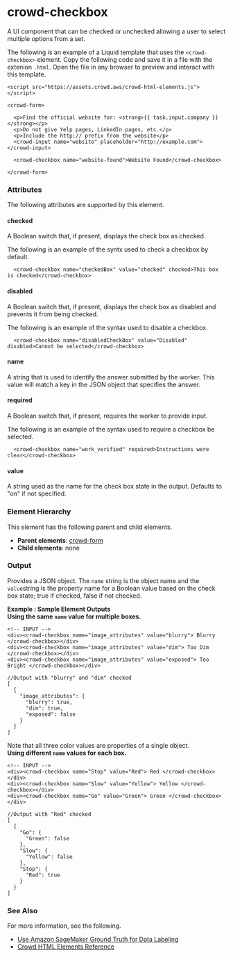# crowd\-checkbox<a name="sms-ui-template-crowd-checkbox"></a>

A UI component that can be checked or unchecked allowing a user to select multiple options from a set\.

The following is an example of a Liquid template that uses the `<crowd-checkbox>` element\. Copy the following code and save it in a file with the extenion `.html`\. Open the file in any browser to preview and interact with this template\. 

```
<script src="https://assets.crowd.aws/crowd-html-elements.js"></script>

<crowd-form>
  
  <p>Find the official website for: <strong>{{ task.input.company }}</strong></p>
  <p>Do not give Yelp pages, LinkedIn pages, etc.</p>
  <p>Include the http:// prefix from the website</p>
  <crowd-input name="website" placeholder="http://example.com"></crowd-input>

  <crowd-checkbox name="website-found">Website Found</crowd-checkbox>

</crowd-form>
```

### Attributes<a name="checkbox-attributes"></a>

The following attributes are supported by this element\.

#### checked<a name="checkbox-attributes-checked"></a>

A Boolean switch that, if present, displays the check box as checked\.

The following is an example of the syntx used to check a checkbox by default\.

```
  <crowd-checkbox name="checkedBox" value="checked" checked>This box is checked</crowd-checkbox>
```

#### disabled<a name="checkbox-attributes-disabled"></a>

A Boolean switch that, if present, displays the check box as disabled and prevents it from being checked\.

The following is an example of the syntax used to disable a checkbox\. 

```
  <crowd-checkbox name="disabledCheckBox" value="Disabled" disabled>Cannot be selected</crowd-checkbox>
```

#### name<a name="checkbox-attributes-name"></a>

A string that is used to identify the answer submitted by the worker\. This value will match a key in the JSON object that specifies the answer\.

#### required<a name="checkbox-attributes-required"></a>

A Boolean switch that, if present, requires the worker to provide input\.

The following is an example of the syntax used to require a checkbox be selected\.

```
  <crowd-checkbox name="work_verified" required>Instructions were clear</crowd-checkbox>
```

#### value<a name="checkbox-attributes-value"></a>

A string used as the name for the check box state in the output\. Defaults to "on" if not specified\. 

### Element Hierarchy<a name="checkbox-element-hierarchy"></a>

This element has the following parent and child elements\.
+ **Parent elements**: [crowd\-form](sms-ui-template-crowd-form.md)
+ **Child elements**: none

### Output<a name="checkbox-element-output"></a>

Provides a JSON object\. The `name` string is the object name and the `value`string is the property name for a Boolean value based on the check box state; true if checked, false if not checked\.

**Example : Sample Element Outputs**  
**Using the same `name` value for multiple boxes\.**  

```
<!-- INPUT -->  
<div><crowd-checkbox name="image_attributes" value="blurry"> Blurry </crowd-checkbox></div>
<div><crowd-checkbox name="image_attributes" value="dim"> Too Dim </crowd-checkbox></div>
<div><crowd-checkbox name="image_attributes" value="exposed"> Too Bright </crowd-checkbox></div>
```

```
//Output with "blurry" and "dim" checked
[
  {
    "image_attributes": {
      "blurry": true,
      "dim": true,
      "exposed": false
    }
  }
]
```
Note that all three color values are properties of a single object\.  
**Using different `name` values for each box\.**  

```
<!-- INPUT -->
<div><crowd-checkbox name="Stop" value="Red"> Red </crowd-checkbox></div>
<div><crowd-checkbox name="Slow" value="Yellow"> Yellow </crowd-checkbox></div>
<div><crowd-checkbox name="Go" value="Green"> Green </crowd-checkbox></div>
```

```
//Output with "Red" checked
[
  {
    "Go": {
      "Green": false
    },
    "Slow": {
      "Yellow": false
    },
    "Stop": {
      "Red": true
    }
  }
]
```

### See Also<a name="checkbox-see-also"></a>

For more information, see the following\.
+ [Use Amazon SageMaker Ground Truth for Data Labeling](sms.md)
+ [Crowd HTML Elements Reference](sms-ui-template-reference.md)